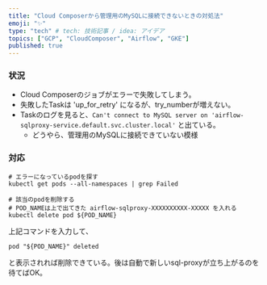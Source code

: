 ```yaml
---
title: "Cloud Composerから管理用のMySQLに接続できないときの対処法"
emoji: "✨"
type: "tech" # tech: 技術記事 / idea: アイデア
topics: ["GCP", "CloudComposer", "Airflow", "GKE"]
published: true
---
```


### 状況

* Cloud Composerのジョブがエラーで失敗してしまう。
* 失敗したTaskは 'up_for_retry' になるが、try_numberが増えない。
* Taskのログを見ると、`Can't connect to MySQL server on 'airflow-sqlproxy-service.default.svc.cluster.local'` と出ている。
  * どうやら、管理用のMySQLに接続できていない模様

### 対応

```
# エラーになっているpodを探す
kubectl get pods --all-namespaces | grep Failed

# 該当のpodを削除する
# POD_NAMEは上で出てきた airflow-sqlproxy-XXXXXXXXXX-XXXXX を入れる
kubectl delete pod ${POD_NAME}
```

上記コマンドを入力して、

```
pod "${POD_NAME}" deleted
```

と表示されれば削除できている。後は自動で新しいsql-proxyが立ち上がるのを待てばOK。
